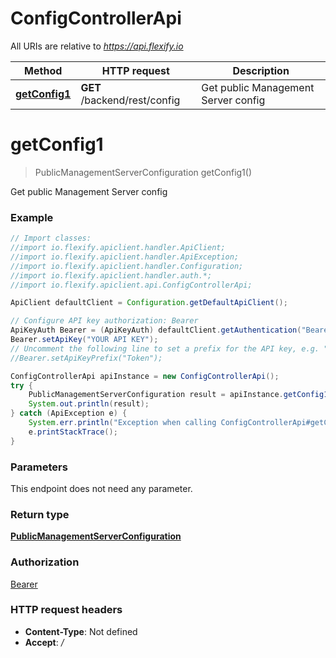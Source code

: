 # ConfigControllerApi

All URIs are relative to *https://api.flexify.io*

Method | HTTP request | Description
------------- | ------------- | -------------
[**getConfig1**](ConfigControllerApi.md#getConfig1) | **GET** /backend/rest/config | Get public Management Server config


<a name="getConfig1"></a>
# **getConfig1**
> PublicManagementServerConfiguration getConfig1()

Get public Management Server config

### Example
```java
// Import classes:
//import io.flexify.apiclient.handler.ApiClient;
//import io.flexify.apiclient.handler.ApiException;
//import io.flexify.apiclient.handler.Configuration;
//import io.flexify.apiclient.handler.auth.*;
//import io.flexify.apiclient.api.ConfigControllerApi;

ApiClient defaultClient = Configuration.getDefaultApiClient();

// Configure API key authorization: Bearer
ApiKeyAuth Bearer = (ApiKeyAuth) defaultClient.getAuthentication("Bearer");
Bearer.setApiKey("YOUR API KEY");
// Uncomment the following line to set a prefix for the API key, e.g. "Token" (defaults to null)
//Bearer.setApiKeyPrefix("Token");

ConfigControllerApi apiInstance = new ConfigControllerApi();
try {
    PublicManagementServerConfiguration result = apiInstance.getConfig1();
    System.out.println(result);
} catch (ApiException e) {
    System.err.println("Exception when calling ConfigControllerApi#getConfig1");
    e.printStackTrace();
}
```

### Parameters
This endpoint does not need any parameter.

### Return type

[**PublicManagementServerConfiguration**](PublicManagementServerConfiguration.md)

### Authorization

[Bearer](../README.md#Bearer)

### HTTP request headers

 - **Content-Type**: Not defined
 - **Accept**: */*

